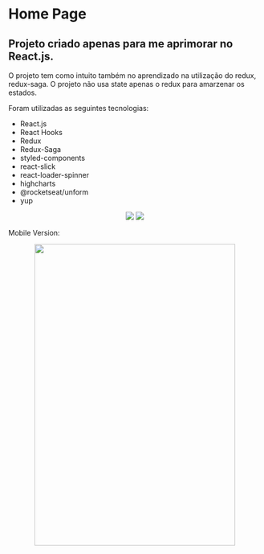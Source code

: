 # Home Page

## Projeto criado apenas para me aprimorar no React.js.
 
O projeto tem como intuito também no aprendizado na utilização do redux, redux-saga. 
O projeto não usa state apenas o redux para amarzenar os estados.

Foram utilizadas as seguintes tecnologias:
 - React.js
 - React Hooks
 - Redux
 - Redux-Saga
 - styled-components
 - react-slick
 - react-loader-spinner
 - highcharts
 - @rocketseat/unform
 - yup
<p align="center">
  <img src="https://github.com/EvertonMirand/homepage/blob/master/homepage-1.gif">
  <img src="https://github.com/EvertonMirand/homepage/blob/master/homepage-2.gif">
  
 
</p>

Mobile Version:
<p align="center">
  <img src="https://github.com/EvertonMirand/homepage/blob/master/homepage-mobile.gif" height=600 width=400 >
</p>
